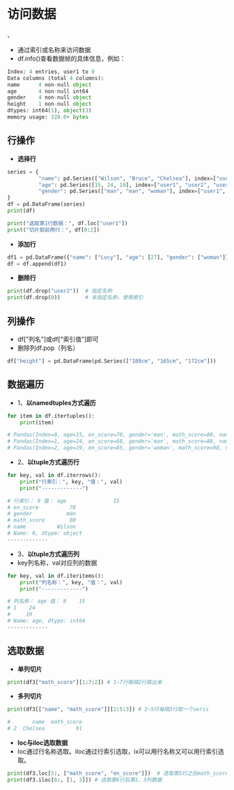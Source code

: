 # 访问数据
、
- 通过索引或名称来访问数据
- df.info()查看数据帧的具体信息，例如：
```py
Index: 4 entries, user1 to 0
Data columns (total 4 columns):
name      4 non-null object
age       4 non-null int64
gender    4 non-null object
height    1 non-null object
dtypes: int64(1), object(3)
memory usage: 320.0+ bytes
```

## 行操作
- **选择行**
```py
series = {
          "name": pd.Series(["Wilson", "Bruce", "Chelsea"], index=["user1", "user2", "user3"]),
          "age": pd.Series([15, 24, 19], index=["user1", "user2", "user3"]),
          "gender": pd.Series(["man", "man", "woman"], index=["user1", "user2", "user3"])
}
df = pd.DataFrame(series)
print(df)

print("选取第1行数据：", df.loc["user1"])
print("切片取前两行：", df[0:2])
```
- **添加行**
```py
df1 = pd.DataFrame({"name": ["Lucy"], "age": [27], "gender": ["woman"]})
df = df.append(df1)
```
- **删除行**
```py
print(df.drop("user2"))  # 指定名称
print(df.drop(0))        # 未指定名称，使用索引
```

## 列操作
- df["列名"]或df["索引值"]即可
- 删除列df.pop（列名）
```py
df["height"] = pd.DataFrame(pd.Series(["180cm", "165cm", "172cm"]))
```

## 数据遍历
- 1、**以namedtuples方式遍历**
```py
for item in df.itertuples():
    print(item)

# Pandas(Index=0, age=15, en_score=70, gender='man', math_score=80, name='Wilson')
# Pandas(Index=1, age=24, en_score=68, gender='man', math_score=88, name='Bruce')
# Pandas(Index=2, age=19, en_score=85, gender='woman', math_score=98, name='Chelsea')
```
- 2、**以tuple方式遍历行**
```py
for key, val in df.iterrows():
    print("行索引：", key, "值：", val)
    print("-------------")

# 行索引： 0 值： age               15
# en_score          70
# gender           man
# math_score        80
# name          Wilson
# Name: 0, dtype: object
-------------
```
- 3、**以tuple方式遍历列**
-  key列名称，val对应列的数据
```py
for key, val in df.iteritems():
    print("列名称：", key, "值：", val)
    print("-------------")

# 列名称： age 值： 0    15
# 1    24
#     19
# Name: age, dtype: int64
-------------
```

## 选取数据
- **单列切片**
```py
print(df3["math_score"][1:7:2]) # 1~7行每隔2行取出来
```

- **多列切片**
```py
print(df3[["name", "math_score"]][2:5:3]) # 2~5行每隔3行取一个seris

#       name  math_score
# 2  Chelsea          91
```

- **loc与iloc选取数据**
- loc通过行名称选取。iloc通过行索引选取，ix可以用行名称又可以用行索引选取。
```py
print(df3.loc[5:, ["math_score", "en_score"]])  # 选取第5行之后math_score、en_score两列数据
print(df3.iloc[6:, [1, 3]]) # 选取第6行后第1、3列数据
```